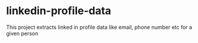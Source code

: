 # linkedin-profile-data
This project extracts linked in profile data like email, phone number etc for a given person
